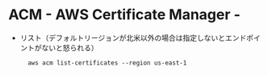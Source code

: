 # ACM - AWS Certificate Manager -

* リスト（デフォルトリージョンが北米以外の場合は指定しないとエンドポイントがないと怒られる）

        aws acm list-certificates --region us-east-1

